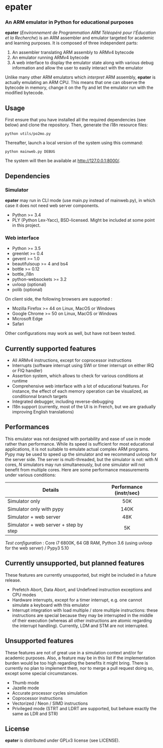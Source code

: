 # epater

### An ARM emulator in Python for educational purposes

**epater** (*Environnement de Programmation ARM Téléopéré pour l'Éducation et la Recherche*) is an ARM assembler and emulator targeted for academic and learning purposes. It is composed of three independent parts:

1. An assembler translating ARM assembly to ARMv4 bytecode
2. An emulator running ARMv4 bytecode
3. A web interface to display the emulator state along with various debug information and allow the user to easily interact with the emulator

Unlike many other ARM emulators which *interpret* ARM assembly, **epater** is actually emulating an ARM CPU. This means that one can observe the bytecode in memory, change it on the fly and let the emulator run with the modified bytecode.

## Usage

First ensure that you have installed all the required dependencies (see below) and clone the repository. Then, generate the i18n resource files:

    python utils/po2mo.py

Thereafter, launch a local version of the system using this command:

    python mainweb.py DEBUG

The system will then be available at http://127.0.0.1:8000/.

## Dependencies

### Simulator

**epater** may run in CLI mode (use main.py instead of mainweb.py), in which case it does not need web server components.

* Python >= 3.4
* PLY (Python Lex-Yacc), BSD-licensed. Might be included at some point in this project.

### Web interface

* Python >= 3.5
* greenlet >= 0.4
* gevent >= 1.0
* beautifulsoup >= 4 and bs4
* bottle >= 0.12
* bottle_i18n
* python-websockets >= 3.2
* uvloop (optional)
* polib (optional)

On client side, the following browsers are supported :

* Mozilla Firefox >= 44 on Linux, MacOS or Windows
* Google Chrome >= 50 on Linux, MacOS or Windows
* Microsoft Edge
* Safari

Other configurations may work as well, but have not been tested.

## Currently supported features

* All ARMv4 instructions, except for coprocessor instructions
* Interrupts (software interrupt using SWI or timer interrupt on either IRQ or FIQ handler)
* Assertion system, which allows to check for various conditions at runtime
* Comprehensive web interface with a lot of educational features. For instance, the effect of each memory operation can be visualized, as conditionnal branch targets
* Integrated debugger, including reverse-debugging
* I18n support (currently, most of the UI is in French, but we are gradually improving English translations)

## Performances

This emulator was not designed with portability and ease of use in mode rather than performance. While its speed is sufficient for most educational applications, it is not suitable to emulate actual complex ARM programs. Pypy may be used to speed up the simulator and we recommand uvloop for the server side. The server is multi-threaded, but the simulator is not: with *N* cores, *N* simulators may run simultaneously, but one simulator will not benefit from multiple cores. Here are some performance measurements under various conditions:

| Details | Performance (instr/sec) |
| ------- |:-----------------------:|
| Simulator only | 50K |
| Simulator only with pypy | 140K |
| Simulator + web server | 48K |
| Simulator + web server + step by step | 5K | 

*Test configuration* : Core i7 6800K, 64 GB RAM, Python 3.6 (using uvloop for the web server) / Pypy3 5.10

## Currently unsupported, but planned features

These features are currently unsupported, but might be included in a future release.

* Prefetch Abort, Data Abort, and Undefined instruction exceptions and CPU modes
* Hardware interrupts, except for a timer interrupt, e.g. one cannot simulate a keyboard with this emulator
* Interrupt integration with load multiple / store multiple instructions: these instructions are special because they may be interrupted in the middle of their execution (whereas all other instructions are atomic regarding the interrupt handling). Currently, LDM and STM are not interrupted.

## Unsupported features

These features are not of great use in a simulation context and/or for academic purposes. Also, a feature may be in this list if the implementation burden would be too high regarding the benefits it might bring. There is currently no plan to implement them, nor to merge a pull request doing so, except some special circumstances.

* Thumb mode
* Jazelle mode
* Accurate processor cycles simulation
* Coprocessor instructions
* Vectorized / Neon / SIMD instructions
* Privileged mode (STRT and LDRT are supported, but behave exactly the same as LDR and STR)

## License

**epater** is distributed under GPLv3 license (see LICENSE).
